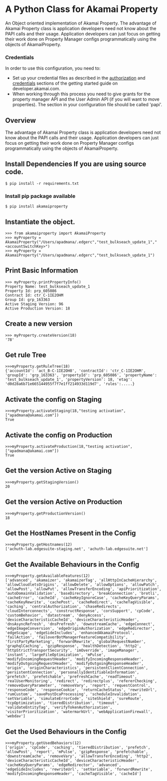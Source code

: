 # A Python Class for Akamai Property
An Object oriented implementation of Akamai Property.
The advantage of Akamai Property class is application developers need not know about the PAPI calls and their usage. Application developers can just focus on getting their work done on Property Manager configs programmatically using the objects of AkamaiProperty.


### Credentials
In order to use this configuration, you need to:
* Set up your credential files as described in the [authorization](https://developer.akamai.com/introduction/Prov_Creds.html) and [credentials](https://developer.akamai.com/introduction/Conf_Client.html) sections of the getting started guide on developer.akamai.com.  
* When working through this process you need to give grants for the property manager API and the User Admin API (if you will want to move properties).  The section in your configuration file should be called 'papi'.

## Overview
The advantage of Akamai Property class is application developers need not know about the PAPI calls and their usage. Application developers can just focus on getting their work done on Property Manager configs programmatically using the objects of AkamaiProperty.


## Install Dependencies If you are using source code.
```
$ pip install -r requirements.txt
```

### Install pip package available
```
$ pip install akamaiproperty
```

## Instantiate the object.
```
>>> from akamaiproperty import AkamaiProperty
>>> myProperty = AkamaiProperty("/Users/apadmana/.edgerc","test_bulkseach_update_1","<accountSwitchKey>")
>>> myProperty = AkamaiProperty("/Users/apadmana/.edgerc","test_bulkseach_update_1")
```

## Print Basic Information
```
>>> myProperty.printPropertyInfo()
Property Name: test_bulkseach_update_1
Property Id: prp_605086
Contract Id: ctr_C-1IE2OHM
Group Id: grp_163363
Active Staging Version: 96
Active Production Version: 18
```
## Create a new version
```
>>> myProperty.createVersion(18)
'78'
```

## Get rule Tree
```
>>>myProperty.getRuleTree(18)
{'accountId': 'act_B-C-1IE2OH8', 'contractId': 'ctr_C-1IE2OHM', 'groupId': 'grp_163363', 'propertyId': 'prp_605086', 'propertyName': 'test_bulkseach_update_1', 'propertyVersion': 18, 'etag': 'd0d28a6b71e665144955f7f7e1ff214933d119d7', 'rules':.....}
```

## Activate the config on Staging
```
>>>myProperty.activateStaging(18,"testing activation",["apadmana@akamai.com"])
True
```

## Activate the config on Production
```
>>>myProperty.activateProduction(18,"testing activation",["apadmana@akamai.com"])
True
```
## Get the version Active on Staging
```
>>>myProperty.getStagingVersion()
20
```

## Get the version Active on Production
```
>>>myProperty.getProductionVersion()
18
```

## Get the HostNames Present in the Config
```
>>>myProperty.getHostnames(12)
['achuth-lab.edgesuite-staging.net', 'achuth-lab.edgesuite.net']
```

## Get the Available Behaviours  in the Config
```
>>>myProperty.getAvailableFeatures(12)
['advanced', 'akamaizer', 'akamaizerTag', 'allHttpInCacheHierarchy', 'allowCloudletsOrigins', 'allowDelete', 'allowOptions', 'allowPatch', 'allowPost', 'allowPut', 'allowTransferEncoding', 'apiPrioritization', 'autoDomainValidation', 'baseDirectory', 'breakConnection', 'brotli', 'cacheError', 'cacheId', 'cacheKeyIgnoreCase', 'cacheKeyQueryParams', 'cacheKeyRewrite', 'cachePost', 'cacheRedirect', 'cacheTagVisible', 'caching', 'centralAuthorization', 'chaseRedirects', 'cloudInterconnects', 'constructResponse', 'corsSupport', 'cpCode', 'customBehavior', 'datastream', 'denyAccess', 'deviceCharacteristicCacheId', 'deviceCharacteristicHeader', 'dnsAsyncRefresh', 'dnsPrefresh', 'downstreamCache', 'edgeConnect', 'edgeImageConversion', 'edgeOriginAuthorization', 'edgeRedirector', 'edgeScape', 'edgeSideIncludes', 'enhancedAkamaiProtocol', 'failAction', 'failoverBotManagerFeatureCompatibility', 'firstPartyMarketing', 'forwardRewrite', 'globalRequestNumber', 'graphqlCaching', 'gzipResponse', 'healthDetection', 'http2', 'httpStrictTransportSecurity', 'imOverride', 'imageManager', 'instant', 'largeFileOptimization', 'mPulse', 'modifyIncomingRequestHeader', 'modifyIncomingResponseHeader', 'modifyOutgoingRequestHeader', 'modifyOutgoingResponseHeader', 'origin', 'originCharacteristics', 'persistentClientConnection', 'persistentConnection', 'personallyIdentifiableInformation', 'prefetch', 'prefetchable', 'prefreshCache', 'readTimeout', 'realUserMonitoring', 'redirect', 'redirectplus', 'refererChecking', 'removeQueryParameter', 'removeVary', 'report', 'requestControl', 'responseCode', 'responseCookie', 'returnCacheStatus', 'rewriteUrl', 'rumCustom', 'savePostDcaProcessing', 'scheduleInvalidation', 'setVariable', 'simulateErrorCode', 'siteShield', 'sureRoute', 'tcpOptimization', 'tieredDistribution', 'timeout', 'validateEntityTag', 'verifyTokenAuthorization', 'visitorPrioritization', 'watermarkUrl', 'webApplicationFirewall', 'webdav']
```
## Get the Used Behaviours  in the Config
```
>>>myProperty.getUsedBehaviors(12)
['origin', 'cpCode', 'caching', 'tieredDistribution', 'prefetch', 'allowPost', 'report', 'mPulse', 'gzipResponse', 'prefetchable', 'downstreamCache', 'removeVary', 'allowTransferEncoding', 'http2', 'deviceCharacteristicCacheId', 'deviceCharacteristicHeader', 'cacheKeyQueryParams', 'edgeRedirector', 'advanced', 'edgeSideIncludes', 'rewriteUrl', 'setVariable', 'forwardRewrite', 'modifyIncomingResponseHeader', 'cacheTagVisible', 'cacheId']
```
